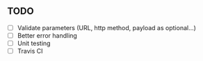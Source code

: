 ## TODO
- [ ] Validate parameters (URL, http method, payload as optional...)
- [ ] Better error handling 
- [ ] Unit testing
- [ ] Travis CI